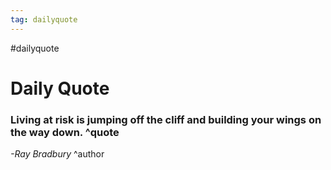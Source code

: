 ```yaml
---
tag: dailyquote
---
```


#dailyquote

# Daily Quote

### Living at risk is jumping off the cliff and building your wings on the way down. ^quote
*-Ray Bradbury* ^author
